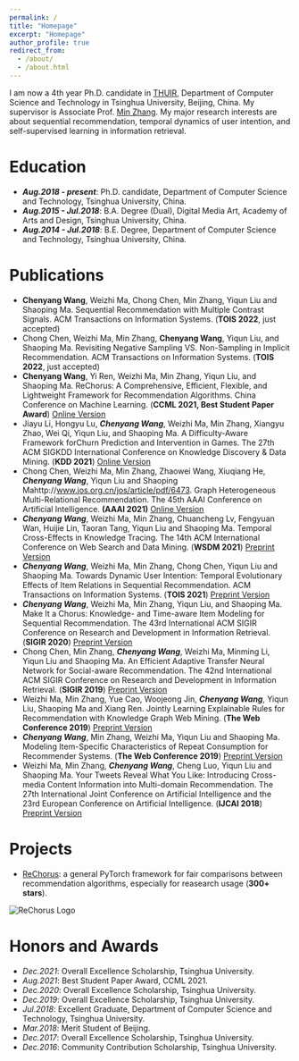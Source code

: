 ```yaml
---
permalink: /
title: "Homepage"
excerpt: "Homepage"
author_profile: true
redirect_from: 
  - /about/
  - /about.html
---
```


I am now a 4th year Ph.D. candidate in [THUIR](http://www.thuir.cn/), Department of Computer Science and Technology in Tsinghua University, Beijing, China. My supervisor is Associate Prof. [Min Zhang](http://www.thuir.cn/group/~mzhang/). My major research interests are about sequential recommendation, temporal dynamics of user intention, and self-supervised learning in information retrieval. 

Education
======

* ***Aug.2018 - present***: Ph.D. candidate, Department of Computer Science and Technology, Tsinghua University, China.
* ***Aug.2015 - Jul.2018***: B.A. Degree (Dual), Digital Media Art, Academy of Arts and Design, Tsinghua University, China. 
* ***Aug.2014 - Jul.2018***: B.E. Degree, Department of Computer Science and Technology, Tsinghua University, China. 

Publications
======

* **Chenyang Wang**, Weizhi Ma, Chong Chen, Min Zhang, Yiqun Liu and Shaoping Ma. Sequential Recommendation with Multiple Contrast Signals. ACM Transactions on Information Systems. (**TOIS 2022**, just accepted)
* Chong Chen, Weizhi Ma, Min Zhang, **Chenyang Wang**, Yiqun Liu, and Shaoping Ma. Revisiting Negative Sampling VS. Non-Sampling in Implicit Recommendation. ACM Transactions on Information Systems. (**TOIS 2022**, just accepted)
* **Chenyang Wang**, Yi Ren, Weizhi Ma, Min Zhang, Yiqun Liu, and Shaoping Ma. ReChorus: A Comprehensive, Efficient, Flexible, and Lightweight Framework for Recommendation Algorithms. China Conference on Machine Learning. (**CCML 2021, Best Student Paper Award**) [Online Version](http://www.jos.org.cn/jos/article/pdf/6473)
* Jiayu Li, Hongyu Lu, ***Chenyang Wang***, Weizhi Ma, Min Zhang, Xiangyu Zhao, Wei Qi, Yiqun Liu, and Shaoping Ma. A Difficulty-Aware Framework forChurn Prediction and Intervention in Games. The 27th ACM SIGKDD International Conference on Knowledge Discovery & Data Mining. (**KDD 2021**) [Online Version](https://dl.acm.org/doi/abs/10.1145/3447548.3467277)
* Chong Chen, Weizhi Ma, Min Zhang, Zhaowei Wang, Xiuqiang He, ***Chenyang Wang***, Yiqun Liu and Shaoping Mahttp://www.jos.org.cn/jos/article/pdf/6473. Graph Heterogeneous Multi-Relational Recommendation. The 45th AAAI Conference on Artificial Intelligence. **(AAAI 2021)** [Online Version](https://www.aaai.org/AAAI21Papers/AAAI-615.ChenC.pdf)
* ***Chenyang Wang***, Weizhi Ma, Min Zhang, Chuancheng Lv, Fengyuan Wan, Huijie Lin, Taoran Tang, Yiqun Liu and Shaoping Ma. Temporal Cross-Effects in Knowledge Tracing. The 14th ACM International Conference on Web Search and Data Mining. (**WSDM 2021**) [Preprint Version](http://www.thuir.cn/group/~mzhang/publications/WSDM2021-WangChenyang.pdf)
* ***Chenyang Wang***, Weizhi Ma, Min Zhang, Chong Chen, Yiqun Liu and Shaoping Ma. Towards Dynamic User Intention: Temporal Evolutionary Effects of Item Relations in Sequential Recommendation. ACM Transactions on Information Systems. (**TOIS 2021**) [Preprint Version](http://www.thuir.cn/group/~mzhang/publications/TOIS2020-WangChenyang.pdf)
* ***Chenyang Wang***, Weizhi Ma, Min Zhang, Yiqun Liu, and Shaoping Ma. Make It a Chorus: Knowledge- and Time-aware Item Modeling for Sequential Recommendation. The 43rd International ACM SIGIR Conference on Research and Development in Information Retrieval. (**SIGIR 2020**) [Preprint Version](http://www.thuir.cn/group/~mzhang/publications/SIGIR2020Wangcy.pdf)
* Chong Chen, Min Zhang, ***Chenyang Wang***, Weizhi Ma, Minming Li, Yiqun Liu and Shaoping Ma. An Efficient Adaptive Transfer Neural Network for Social-aware Recommendation. The 42nd International ACM SIGIR Conference on Research and Development in Information Retrieval. (**SIGIR 2019**) [Preprint Version](http://www.thuir.cn/group/~mzhang/publications/SIGIR2019ChenC.pdf)
* Weizhi Ma, Min Zhang, Yue Cao, Woojeong Jin, ***Chenyang Wang***, Yiqun Liu, Shaoping Ma and Xiang Ren. Jointly Learning Explainable Rules for Recommendation with Knowledge Graph Web Mining. (**The Web Conference 2019**) [Preprint Version](http://www.thuir.cn/group/~mzhang/publications/WWW2019-mwz.pdf)
* ***Chenyang Wang***, Min Zhang, Weizhi Ma, Yiqun Liu and Shaoping Ma. Modeling Item-Specific Characteristics of Repeat Consumption for Recommender Systems. (**The Web Conference 2019**) [Preprint Version](http://www.thuir.cn/group/~mzhang/publications/WWW2019-wcy.pdf)
* Weizhi Ma, Min Zhang, ***Chenyang Wang***, Cheng Luo, Yiqun Liu and Shaoping Ma. Your Tweets Reveal What You Like: Introducing Cross-media Content Information into Multi-domain Recommendation. The 27th International Joint Conference on Artificial Intelligence and the 23rd European Conference on Artificial Intelligence. (**IJCAI 2018**) [Preprint Version](http://www.thuir.cn/group/~mzhang/publications/IJCAI18-Ma.pdf)

Projects
======

* [ReChorus](https://github.com/THUwangcy/ReChorus): a general PyTorch framework for fair comparisons between recommendation algorithms, especially for reasearch usage (**300+ stars**).

![ReChorus Logo]({{site.url}}/images/logo.png)

Honors and Awards
======

* *Dec.2021*: Overall Excellence Scholarship, Tsinghua University.
* *Aug.2021*: Best Student Paper Award, CCML 2021.
* *Dec.2020*: Overall Excellence Scholarship, Tsinghua University.
* *Dec.2019*: Overall Excellence Scholarship, Tsinghua University.
* *Jul.2018*: Excellent Graduate, Department of Computer Science and Technology, Tsinghua University.
* *Mar.2018*: Merit Student of Beijing.
* *Dec.2017*: Overall Excellence Scholarship, Tsinghua University. 
* *Dec.2016*: Community Contribution Scholarship, Tsinghua University.
